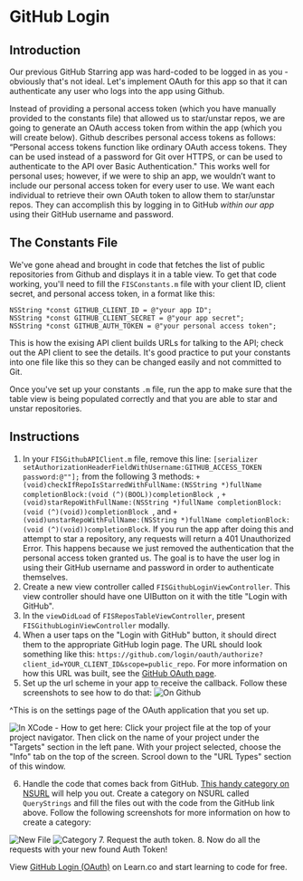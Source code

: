 # GitHub Login

## Introduction

Our previous GitHub Starring app was hard-coded to be logged in as you - obviously that's not ideal. Let's implement OAuth for this app so that it can authenticate any user who logs into the app using Github.

Instead of providing a personal access token (which you have manually provided to the constants file) that allowed us to star/unstar repos, we are going to generate an OAuth access token from within the app (which you will create below). Github describes personal access tokens as follows: “Personal access tokens function like ordinary OAuth access tokens. They can be used instead of a password for Git over HTTPS, or can be used to authenticate to the API over Basic Authentication." This works well for personal uses; however, if we were to ship an app, we wouldn’t want to include our personal access token for every user to use. We want each individual to retrieve their own OAuth token to allow them to star/unstar repos. They can accomplish this by logging in to GitHub *within our app* using their GitHub username and password.

## The Constants File

We've gone ahead and brought in code that fetches the list of public repositories from Github and displays it in a table view. To get that code working, you'll need to fill the `FISConstants.m` file with your client ID, client secret, and personal access token, in a format like this:

```objc
NSString *const GITHUB_CLIENT_ID = @"your app ID";
NSString *const GITHUB_CLIENT_SECRET = @"your app secret";
NSString *const GITHUB_AUTH_TOKEN = @"your personal access token";
```

This is how the exising API client builds URLs for talking to the API; check out the API client to see the details. It's good practice to put your constants into one file like this so they can be changed easily and not committed to Git.

Once you've set up your constants `.m` file, run the app to make sure that the table view is being populated correctly and that you are able to star and unstar repositories.

## Instructions

  1. In your `FISGithubAPIClient.m` file, remove this line: `[serializer setAuthorizationHeaderFieldWithUsername:GITHUB_ACCESS_TOKEN password:@""];` from the following 3 methods: ```+(void)checkIfRepoIsStarredWithFullName:(NSString *)fullName
                        completionBlock:(void (^)(BOOL))completionBlock ```, ```+(void)starRepoWithFullName:(NSString *)fullName
            completionBlock:(void (^)(void))completionBlock ```, and ```+(void)unstarRepoWithFullName:(NSString *)fullName
              completionBlock:(void (^)(void))completionBlock```. If you run the app after doing this and attempt to star a repository, any requests will return a 401 Unauthorized Error. This happens because we just removed the authentication that the personal access token granted us. The goal is to have the user log in using their GitHub username and password in order to authenticate themselves.
  2. Create a new view controller called `FISGithubLoginViewController`. This view controller should have one UIButton on it with the title "Login with GitHub".
  3. In the `viewDidLoad` of `FISReposTableViewController`, present `FISGithubLoginViewController` modally.
  4. When a user taps on the "Login with GitHub" button, it should direct them to the appropriate GitHub login page. The URL should look something like this: `https://github.com/login/oauth/authorize?client_id=YOUR_CLIENT_ID&scope=public_repo`. For more information on how this URL was built, see the [GitHub OAuth page](https://developer.github.com/v3/oauth/#web-application-flow).
  5. Set up the url scheme in your app to receive the callback. Follow these screenshots to see how to do that: ![On Github](http://i.imgur.com/yvjkOEr.png "On GitHub")
  
  ^This is on the settings page of the OAuth application that you set up.
  
  ![In XCode](http://i.imgur.com/X6UcyOr.png "In XCode") - How to get here: Click your project file at the top of your project navigator. Then click on the name of your project under the "Targets" section in the left pane. With your project selected, choose the "Info" tab on the top of the screen. Scrool down to the "URL Types" section of this window.

  6. Handle the code that comes back from GitHub. [This handy category on NSURL](https://gist.github.com/misterfifths/74bc068167bf8f8a2464) will help you out. Create a category on NSURL called `QueryStrings` and fill the files out with the code from the GitHub link above. Follow the following screenshots for more information on how to create a category: 

![New File](http://i.imgur.com/EF8rL7w.png)
![Category](http://i.imgur.com/ZR9Wuxg.png)
  7. Request the auth token.
  8. Now do all the requests with your new found Auth Token!

  

<p data-visibility='hidden'>View <a href='https://learn.co/lessons/github-login'>GitHub Login (OAuth)</a> on Learn.co and start learning to code for free.</p>
